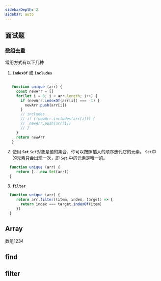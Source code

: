 ```yaml
---
sidebarDepth: 2
sidebar: auto
---
```

## 面试题
  ### 数组去重
  常用方式有以下几种
  1. **`indexOf`** 或 **`includes`**

  ```javascript 
    
     function unique (arr) {
       const newArr = []
       for(let i = 0; i < arr.length; i++) {
         if (newArr.indexOf(arr[i]) === -1) {
           newArr.push(arr[i])
         } 
         // includes
         // if (!newArr.includes(arr[i])) {
         //  newArr.push(arr[i])
         // } 
       }
       return newArr
     } 

  ```

  2. 使用 **`Set`**  `Set`对象是值的集合，你可以按照插入的顺序迭代它的元素。  `Set`中的元素只会出现一次，即 `Set` 中的元素是唯一的。

  ```javascript
    function unique (arr) {
       return [...new Set(arr)]
    } 
  ```
  3. **`filter`**
  ```javascript
    function unique (arr) {
       return arr.filter((item, index, target) => {
         return index === target.indexOf(item)
       })
    } 
  ```

## Array
  数组1234
## find

## filter


